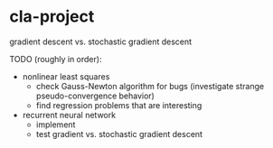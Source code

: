 # cla-project
gradient descent vs. stochastic gradient descent

TODO (roughly in order):
- nonlinear least squares
  - check Gauss-Newton algorithm for bugs (investigate strange pseudo-convergence behavior)
  - find regression problems that are interesting
- recurrent neural network
  - implement
  - test gradient vs. stochastic gradient descent

